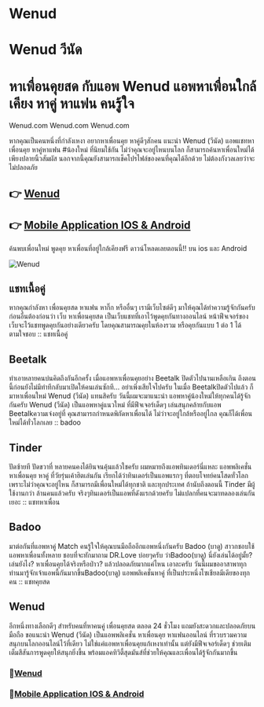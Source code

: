 # Wenud
# Wenud วีนัด
# หาเพื่อนคุยสด กับแอพ Wenud แอพหาเพื่อนใกล้เคียง หาคู่ หาแฟน คนรู้ใจ

Wenud.com
Wenud.com
Wenud.com

  หากคุณเป็นคนหนึ่งที่กำลังเหงา อยากหาเพื่อนคุย หาคู่ดีๆสักคน แนะนำ Wenud (วีนัด) แอพแชทหาเพื่อนคุย หาคู่หาแฟน #น้องใหม่ ที่นิยมใช้กัน  ไม่ว่าคุณจะอยู่ไหนบนโลก ก็สามารถค้นหาเพื่อนใหม่ได้เพียงปลายนิ้วสัมผัส นอกจากนี้คุณยังสามารถเช็คโปรไฟล์ของคนที่คุณได้อีกด้วย ไม่ต้องกังวลเลยว่าจะไม่ปลอดภัย

## 👉 [Wenud](https://wenud.com/)
## 👉 [Mobile Application IOS & Android](http://wenud.net/store)

ค้นพบเพื่อนใหม่ พูดคุย หาเพื่อนที่อยู่ใกล้เคียงฟรี ดาวน์โหลดเลยตอนนี้!! บน ios และ Android

![Wenud](https://wenud.com/wp-content/uploads/2021/04/Wenud-ad-for-web-1.gif)

## แชทเนื้อคู่
หากคุณกำลังหา เพื่อนคุยสด หาแฟน หากิ๊ก หรืออื่นๆ เรามีเว็บไซต์ดีๆ มาให้คุณได้ทำความรู้จักกันครับ ก่อนอื่นต้องก่อนว่า เว็บ หาเพื่อนคุยสด เป็นเว็บแชทที่เอาไว้พูดคุยกันทางออนไลน์ หน้าฟีจเจอร์ของเว็บจะไว้แชทพูดคุยกันอย่างเดียวครับ โดยคุณสามารณคุยในห้องรวม หรือคุยกันแบบ 1 ต่อ 1 ได้ตามใจชอบ :: แชทเนื้อคู่

## Beetalk
ทำเอาหลายคนบ่นคิดถึงกันอีกครั้ง เมื่อแอพหาเพื่อนคุยอย่าง Beetalk ปิดตัวไปนานเหลือเกิน ถึงตอนนี้ก่อนยังไม่มีท่าทีกลับมาเปิดให้คนเล่นซักที… อย่าเพิ่งเสียใจไปครับ ในเมื่อ Beetalkปิดตัวไปแล้ว  ก็มาหาเพื่อนใหม่ Wenud (วีนัด) แทนสิครับ วันนี้ผมจะมาแนะนำ แอพหาคู่น้องใหม่ให้ทุกคนได้รู้จักกันครับ Wenud (วีนัด) เป็นแอพหาคู่แนวใหม่ ที่มีฟีจเจอร์เด็ดๆ เล่นสนุกคล้ายกับแอพ Beetalkความเจ๋งอยู่ที่ คุณสามารถกำหนดพิกัดหาเพื่อนได้ ไม่ว่าจะอยู่ใกล้หรืออยู่ไกล คุณก็ได้เพื่อนใหม่ได้ทั่วโลกเลย :: badoo

## Tinder
ปัดซ้ายที ปัดขวาที่ หลายคนคงได้ยินจนคุ้นแล้วใชครับ ผมหมายถึงแอพทินเดอร์นี่แหละ แอพพลิเคชั่นหาเพื่อนคุย หาคู่ ที่วัยรุ่นเค้าฮิตเล่นกัน  เรียกได้ว่าทินเดอร์เป็นแอพแรกๆ ที่ตอบโจทย์คนโสดทั่วโลก เพราะไม่ว่าคุณจะอยู่ไหน ก็สามารถมีเพื่อนใหม่ได้ทุกชาติ และทุกประเทศ ถ้านับถึงตอนนี้ Tinder มีผู้ใช้งานกว่า ล้านคนแล้วครับ จริงๆทินเดอร์เป็นแอพที่ดังแรกด้วยครับ ไม่แปลกที่คนจะมาทดลองเล่นกันเยอะ   :: แชทหาเพื่อน

## Badoo
มาต่อกันที่แอพหาคู่ Match คนรู้ใจให้คุณบนมือถืออีกแอพหนึ่งกันครับ Badoo (บาดู) สาวกชอบใช้แอพหาเพื่อนทั้งหลาย ชอบที่จะทักมาถาม DR.Love บ่อยๆครับ ว่าBadoo(บาดู) นี่ยังเล่นได้อยู่มั้ย? เล่นยังไง? หาเพื่อนคุยได้จริงหรือป่าว? แล้วปลอดภัยมากแค่ไหน เอาละครับ วันนี้ผมขออาสาพาทุกท่านมารู้จักเจ้าแอพนี้กันมากขึ้นBadoo(บาดู) แอพพลิเคชั่นหาคู่ ที่เป็นประหนึ่งโซเชียลมีเดียของทุกคน :: แชทคุยสด

## Wenud
อีกหนึ่งทางเลือกดีๆ สำหรับคนที่หาคนคู่ เพื่อนคุยสด ตลอด 24 ชั่วโมง แถมยังสะดวกและปลอดภัยบนมือถือ ขอแนะนำ Wenud (วีนัด) เป็นแอพพลิเคชั่น หาเพื่อนคุย หาแฟนออนไลน์ ที่รวบรวมความสนุกบนโลกออนไลน์ไว้ที่เดียว  ไม่ใช่แค่แอพหาเพื่อนคุยแก้เหงาเท่านั้น แต่ยังมีฟีจเจอร์เด็ดๆ ช่วยเติมเต็มสีสันการพูดคุยให้สนุกยิ่งขึ้น พร้อมแอคทิวิตี้สุดมันส์ที่ช่วยให้คุณและเพื่อนได้รู้จักกันมากขึ้น

### 🧧[Wenud](https://wenud.com/)
### 🧧[Mobile Application IOS & Android](http://wenud.net/store)
